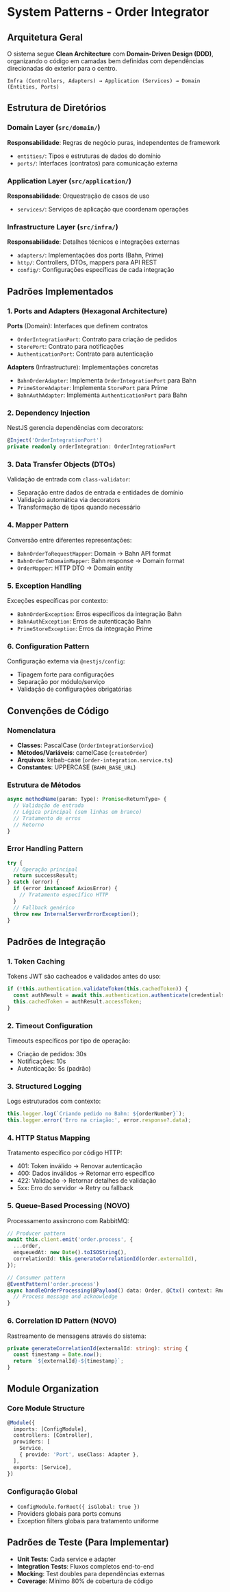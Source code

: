 # System Patterns - Order Integrator

## Arquitetura Geral
O sistema segue **Clean Architecture** com **Domain-Driven Design (DDD)**, organizando o código em camadas bem definidas com dependências direcionadas do exterior para o centro.

```
Infra (Controllers, Adapters) → Application (Services) → Domain (Entities, Ports)
```

## Estrutura de Diretórios

### Domain Layer (`src/domain/`)
**Responsabilidade**: Regras de negócio puras, independentes de framework
- `entities/`: Tipos e estruturas de dados do domínio
- `ports/`: Interfaces (contratos) para comunicação externa

### Application Layer (`src/application/`)
**Responsabilidade**: Orquestração de casos de uso
- `services/`: Serviços de aplicação que coordenam operações

### Infrastructure Layer (`src/infra/`)
**Responsabilidade**: Detalhes técnicos e integrações externas
- `adapters/`: Implementações dos ports (Bahn, Prime)
- `http/`: Controllers, DTOs, mappers para API REST
- `config/`: Configurações específicas de cada integração

## Padrões Implementados

### 1. Ports and Adapters (Hexagonal Architecture)
**Ports** (Domain): Interfaces que definem contratos
- `OrderIntegrationPort`: Contrato para criação de pedidos
- `StorePort`: Contrato para notificações
- `AuthenticationPort`: Contrato para autenticação

**Adapters** (Infrastructure): Implementações concretas
- `BahnOrderAdapter`: Implementa `OrderIntegrationPort` para Bahn
- `PrimeStoreAdapter`: Implementa `StorePort` para Prime
- `BahnAuthAdapter`: Implementa `AuthenticationPort` para Bahn

### 2. Dependency Injection
NestJS gerencia dependências com decorators:
```typescript
@Inject('OrderIntegrationPort')
private readonly orderIntegration: OrderIntegrationPort
```

### 3. Data Transfer Objects (DTOs)
Validação de entrada com `class-validator`:
- Separação entre dados de entrada e entidades de domínio
- Validação automática via decorators
- Transformação de tipos quando necessário

### 4. Mapper Pattern
Conversão entre diferentes representações:
- `BahnOrderToRequestMapper`: Domain → Bahn API format
- `BahnOrderToDomainMapper`: Bahn response → Domain format
- `OrderMapper`: HTTP DTO → Domain entity

### 5. Exception Handling
Exceções específicas por contexto:
- `BahnOrderException`: Erros específicos da integração Bahn
- `BahnAuthException`: Erros de autenticação Bahn
- `PrimeStoreException`: Erros da integração Prime

### 6. Configuration Pattern
Configuração externa via `@nestjs/config`:
- Tipagem forte para configurações
- Separação por módulo/serviço
- Validação de configurações obrigatórias

## Convenções de Código

### Nomenclatura
- **Classes**: PascalCase (`OrderIntegrationService`)
- **Métodos/Variáveis**: camelCase (`createOrder`)
- **Arquivos**: kebab-case (`order-integration.service.ts`)
- **Constantes**: UPPERCASE (`BAHN_BASE_URL`)

### Estrutura de Métodos
```typescript
async methodName(param: Type): Promise<ReturnType> {
  // Validação de entrada
  // Lógica principal (sem linhas em branco)
  // Tratamento de erros
  // Retorno
}
```

### Error Handling Pattern
```typescript
try {
  // Operação principal
  return successResult;
} catch (error) {
  if (error instanceof AxiosError) {
    // Tratamento específico HTTP
  }
  // Fallback genérico
  throw new InternalServerErrorException();
}
```

## Padrões de Integração

### 1. Token Caching
Tokens JWT são cacheados e validados antes do uso:
```typescript
if (!this.authentication.validateToken(this.cachedToken)) {
  const authResult = await this.authentication.authenticate(credentials);
  this.cachedToken = authResult.accessToken;
}
```

### 2. Timeout Configuration
Timeouts específicos por tipo de operação:
- Criação de pedidos: 30s
- Notificações: 10s
- Autenticação: 5s (padrão)

### 3. Structured Logging
Logs estruturados com contexto:
```typescript
this.logger.log(`Criando pedido no Bahn: ${orderNumber}`);
this.logger.error('Erro na criação:', error.response?.data);
```

### 4. HTTP Status Mapping
Tratamento específico por código HTTP:
- 401: Token inválido → Renovar autenticação
- 400: Dados inválidos → Retornar erro específico
- 422: Validação → Retornar detalhes de validação
- 5xx: Erro do servidor → Retry ou fallback

### 5. Queue-Based Processing (NOVO)
Processamento assíncrono com RabbitMQ:
```typescript
// Producer pattern
await this.client.emit('order.process', {
  ...order,
  enqueuedAt: new Date().toISOString(),
  correlationId: this.generateCorrelationId(order.externalId),
});

// Consumer pattern
@EventPattern('order.process')
async handleOrderProcessing(@Payload() data: Order, @Ctx() context: RmqContext) {
  // Process message and acknowledge
}
```

### 6. Correlation ID Pattern (NOVO)
Rastreamento de mensagens através do sistema:
```typescript
private generateCorrelationId(externalId: string): string {
  const timestamp = Date.now();
  return `${externalId}-${timestamp}`;
}
```

## Module Organization

### Core Module Structure
```typescript
@Module({
  imports: [ConfigModule],
  controllers: [Controller],
  providers: [
    Service,
    { provide: 'Port', useClass: Adapter },
  ],
  exports: [Service],
})
```

### Configuração Global
- `ConfigModule.forRoot({ isGlobal: true })`
- Providers globais para ports comuns
- Exception filters globais para tratamento uniforme

## Padrões de Teste (Para Implementar)
- **Unit Tests**: Cada service e adapter
- **Integration Tests**: Fluxos completos end-to-end
- **Mocking**: Test doubles para dependências externas
- **Coverage**: Mínimo 80% de cobertura de código 